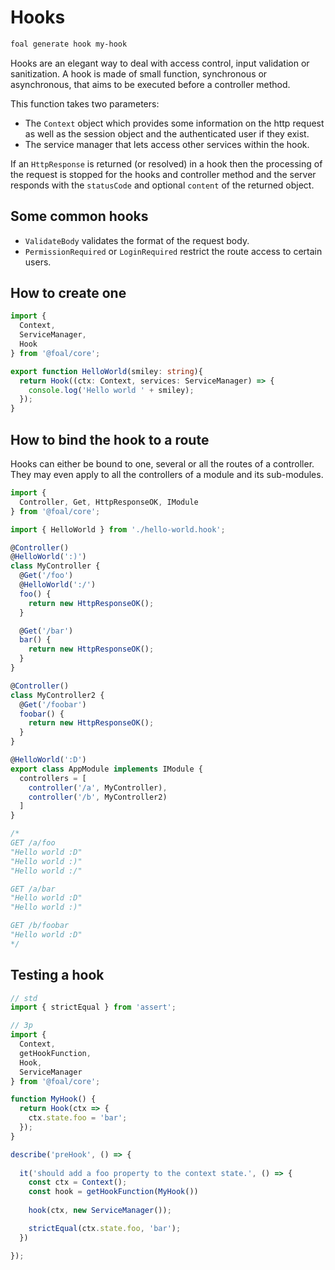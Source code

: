 # Hooks

```sh
foal generate hook my-hook
```

Hooks are an elegant way to deal with access control, input validation or sanitization. A hook is made of small function, synchronous or asynchronous, that aims to be executed before a controller method.

This function takes two parameters:
- The `Context` object which provides some information on the http request as well as the session object and the authenticated user if they exist.
- The service manager that lets access other services within the hook.

If an `HttpResponse` is returned (or resolved) in a hook then the processing of the request is stopped for the hooks and controller method and the server responds with the `statusCode` and optional `content` of the returned object.

<!--
// TODO: Write this.
> Difference between a hook and an express middleware?
> - sync or async
> - do not use res, but return, resolves a HttpResponse
> - pas de next. Si pas de valeur retounée ou d'erreur levée/rejetée, on va à l'étape suivante
> - ctx est un peu différent de req avec le state notamment
> - purpose: not to be at the end of the chain. It's really in the middle.
>
-->

<!-- > By convention post-hook names should start with `onSuccess`, `onError`, `onClientError` or `onServorError` if they are dealing only with some subclasses of `HttpResponse`.-->

## Some common hooks

- `ValidateBody` validates the format of the request body.
- `PermissionRequired` or `LoginRequired` restrict the route access to certain users.

## How to create one

```typescript
import {
  Context,
  ServiceManager,
  Hook
} from '@foal/core';

export function HelloWorld(smiley: string){
  return Hook((ctx: Context, services: ServiceManager) => {
    console.log('Hello world ' + smiley);
  });
}

```

## How to bind the hook to a route

Hooks can either be bound to one, several or all the routes of a controller. They may even apply to all the controllers of a module and its sub-modules.

```typescript
import {
  Controller, Get, HttpResponseOK, IModule
} from '@foal/core';

import { HelloWorld } from './hello-world.hook';

@Controller()
@HelloWorld(':)')
class MyController {
  @Get('/foo')
  @HelloWorld(':/')
  foo() {
    return new HttpResponseOK();
  }

  @Get('/bar')
  bar() {
    return new HttpResponseOK();
  }
}

@Controller()
class MyController2 {
  @Get('/foobar')
  foobar() {
    return new HttpResponseOK();
  }
}

@HelloWorld(':D')
export class AppModule implements IModule {
  controllers = [
    controller('/a', MyController),
    controller('/b', MyController2)
  ]
}

/*
GET /a/foo
"Hello world :D"
"Hello world :)"
"Hello world :/"

GET /a/bar
"Hello world :D"
"Hello world :)"

GET /b/foobar
"Hello world :D"
*/

```

## Testing a hook

```typescript
// std
import { strictEqual } from 'assert';

// 3p
import {
  Context,
  getHookFunction,
  Hook,
  ServiceManager
} from '@foal/core';

function MyHook() {
  return Hook(ctx => {
    ctx.state.foo = 'bar';
  });
}

describe('preHook', () => {
  
  it('should add a foo property to the context state.', () => {
    const ctx = Context();
    const hook = getHookFunction(MyHook())
    
    hook(ctx, new ServiceManager());

    strictEqual(ctx.state.foo, 'bar');
  })

});

```
